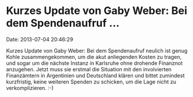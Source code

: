 Kurzes Update von Gaby Weber: Bei dem Spendenaufruf \...
========================================================

Date: 2013-07-04 20:46:29

Kurzes Update von Gaby Weber: Bei dem Spendenaufruf neulich ist genug
Kohle zusammengekommen, um die akut anliegenden Kosten zu tragen, und
sogar um die nächste Instanz in Karlsruhe ohne drohende Finanznot
anzugehen. Jetzt muss sie erstmal die Situation mit den involvierten
Finanzämtern in Argentinien und Deutschland klären und bittet zumindest
kurzfristig, keine weiteren Spenden zu schicken, um die Lage nicht zu
verkomplizieren. :-)
